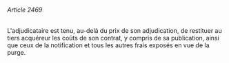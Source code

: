 ###### Article 2469

L'adjudicataire est tenu, au-delà du prix de son adjudication, de restituer au tiers acquéreur les coûts de son contrat, y compris de sa publication, ainsi que ceux de la notification et tous les autres frais exposés en vue de la purge.

